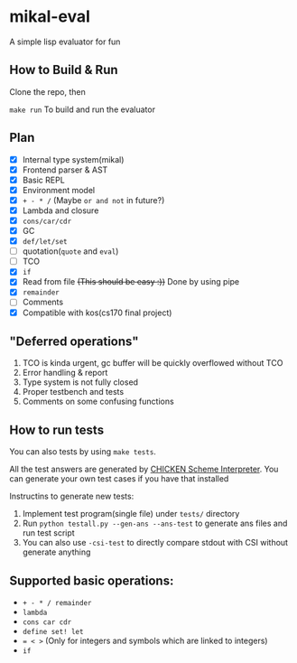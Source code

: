 # mikal-eval
A simple lisp evaluator for fun

## How to Build & Run
Clone the repo, then

`make run`
 To build and run the evaluator

## Plan
  - [x] Internal type system(mikal)
  - [x] Frontend parser & AST
  - [x] Basic REPL
  - [x] Environment model
  - [x] `+ - * /` (Maybe `or and not` in future?)
  - [x] Lambda and closure
  - [x] `cons/car/cdr`
  - [x] GC
  - [x] `def/let/set`
  - [ ] quotation(`quote` and `eval`)
  - [ ] TCO
  - [x] `if`
  - [x] Read from file ~~(This should be easy :))~~ Done by using pipe
  - [x] `remainder`
  - [ ] Comments
  - [x] Compatible with kos(cs170 final project)

## "Deferred operations"
  1. TCO is kinda urgent, gc buffer will be quickly overflowed without TCO
  2. Error handling & report
  3. Type system is not fully closed
  4. Proper testbench and tests
  5. Comments on some confusing functions

## How to run tests
  You can also tests by using `make tests`. 
  
  All the test answers are generated by [CHICKEN Scheme Interpreter](https://wiki.call-cc.org/man/4/Using%20the%20interpreter). You can generate your own test cases if you have that installed

  Instructins to generate new tests:
  1. Implement test program(single file) under `tests/` directory
  2. Run `python testall.py --gen-ans --ans-test` to generate ans files and run test script
  3. You can also use `-csi-test` to directly compare stdout with CSI without generate anything

  

## Supported basic operations:
  -  `+ - * / remainder`
  -  `lambda`
  -  `cons car cdr`
  -  `define set! let`
  -  `= < >` (Only for integers and symbols which are linked to integers)
  -  `if`
